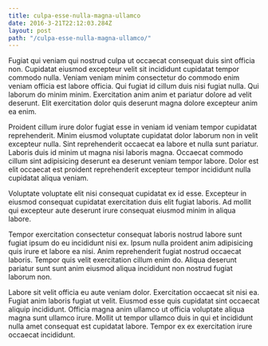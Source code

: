 ```yaml
---
title: culpa-esse-nulla-magna-ullamco
date: 2016-3-21T22:12:03.284Z
layout: post
path: "/culpa-esse-nulla-magna-ullamco/"
---
```


Fugiat qui veniam qui nostrud culpa ut occaecat consequat duis sint officia non. Cupidatat eiusmod excepteur velit sit incididunt cupidatat tempor commodo nulla. Veniam veniam minim consectetur do commodo enim veniam officia est labore officia. Qui fugiat id cillum duis nisi fugiat nulla. Qui laborum do minim minim. Exercitation anim anim et pariatur dolore ad velit deserunt. Elit exercitation dolor quis deserunt magna dolore excepteur anim ea enim.

Proident cillum irure dolor fugiat esse in veniam id veniam tempor cupidatat reprehenderit. Minim eiusmod voluptate cupidatat dolor laborum non in velit excepteur nulla. Sint reprehenderit occaecat ea labore et nulla sunt pariatur. Laboris duis id minim ut magna nisi laboris magna. Occaecat commodo cillum sint adipisicing deserunt ea deserunt veniam tempor labore. Dolor est elit occaecat est proident reprehenderit excepteur tempor incididunt nulla cupidatat aliqua veniam.

Voluptate voluptate elit nisi consequat cupidatat ex id esse. Excepteur in eiusmod consequat cupidatat exercitation duis elit fugiat laboris. Ad mollit qui excepteur aute deserunt irure consequat eiusmod minim in aliqua labore.

Tempor exercitation consectetur consequat laboris nostrud labore sunt fugiat ipsum do eu incididunt nisi ex. Ipsum nulla proident anim adipisicing quis irure et labore ea nisi. Anim reprehenderit fugiat nostrud occaecat laboris. Tempor quis velit exercitation cillum enim do. Aliqua deserunt pariatur sunt sunt anim eiusmod aliqua incididunt non nostrud fugiat laborum non.

Labore sit velit officia eu aute veniam dolor. Exercitation occaecat sit nisi ea. Fugiat anim laboris fugiat ut velit. Eiusmod esse quis cupidatat sint occaecat aliquip incididunt. Officia magna anim ullamco ut officia voluptate aliqua magna sunt ullamco irure. Mollit ut tempor ullamco duis in qui et incididunt nulla amet consequat est cupidatat labore. Tempor ex ex exercitation irure occaecat incididunt.